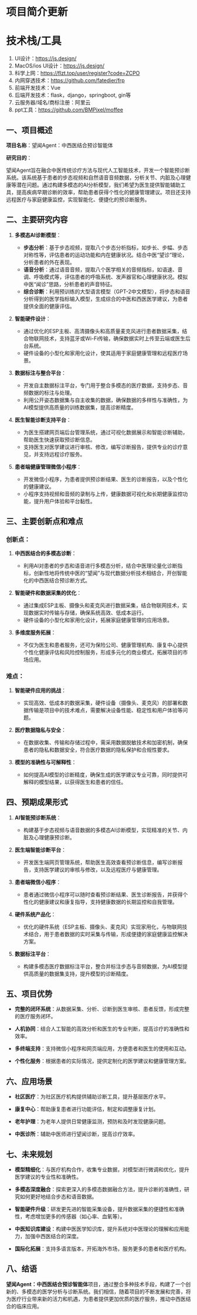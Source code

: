 # 项目简介更新

# 技术栈/工具
1. UI设计：https://js.design/
2. MacOS/ios UI设计：https://js.design/
3. 科学上网：https://flzt.top/user/register?code=ZCPO
4. 内网穿透技术：https://github.com/fatedier/frp
5. 前端开发技术：Vue
6. 后端开发技术：flask，django，springboot, gin等
7. 云服务器/域名/商标注册：阿里云
8. ppt工具：https://github.com/BMPixel/moffee

## 一、项目概述

**项目名称**：望闻Agent：中西医结合预诊智能体

**研究目的**：

望闻Agent旨在融合中医传统诊疗方法与现代人工智能技术，开发一个智能预诊断系统。该系统基于患者的步态视频和自然语音音频数据，分析关节、内脏及心理健康等潜在问题。通过构建多模态的AI分析模型，我们希望为医生提供智能辅助工具，提高疾病早期诊断的效率，帮助患者获得个性化的健康管理建议。项目还支持远程医疗与家庭健康监控，实现智能化、便捷化的预诊断服务。

## 二、主要研究内容

1. **多模态AI诊断模型**：

   - **步态分析**：基于步态视频，提取八个步态分析指标，如步长、步幅、步态对称性等，评估患者的运动功能和内在健康状况。结合中医“望诊”理论，分析患者的外在表现。
   - **语音分析**：通过语音音频，提取八个医学相关的音频指标，如语速、音调、呼吸模式等，评估患者的呼吸系统、发声器官和心理健康状况。模拟中医“闻诊”思路，分析患者的声音特征。
   - **综合诊断**：利用预训练的大型语言模型（GPT-2中文模型），将步态和语音分析得到的医学指标输入模型，生成综合的中医和西医医学建议，为患者提供全面的健康评估。

2. **智能硬件设计**：

   - 通过优化的ESP主板、高清摄像头和高质量麦克风进行患者数据采集，结合物联网技术，支持蓝牙或Wi-Fi传输，确保数据实时上传至云端或医生后台系统。
   - 硬件设备的小型化和家用化设计，使其适用于家庭健康管理和远程医疗场景。

3. **数据标注与整合平台**：

   - 开发自主数据标注平台，专门用于整合多模态的医疗数据，支持步态、音频数据的标注与处理。
   - 利用公开姿态数据集与自主收集的数据，确保数据的多样性与准确性，为AI模型提供高质量的训练数据集，提高诊断精度。

4. **医生智能诊断支持平台**：

   - 为医生搭建网页端后台管理系统，通过可视化数据展示和智能诊断辅助，帮助医生快速获取预诊断信息。
   - 支持医生对医学建议进行审核、修改，编写诊断报告，提供专业的诊疗意见，并支持远程诊疗服务。

5. **患者端健康管理微信小程序**：

   - 开发微信小程序，为患者提供预诊断结果、医生的诊断报告，以及个性化的健康建议。
   - 小程序支持视频和音频的录制与上传，健康数据可视化和长期健康监控功能，提升用户体验和平台黏性。

## 三、主要创新点和难点

### 创新点：

1. **中西医结合的多模态诊断**：

   - 利用AI对患者的步态和语音进行多模态分析，结合中医理论量化诊断指标，创新性地将传统中医的“望闻”与现代数据分析技术相结合，开创智能化的中西医结合预诊断方式。

2. **智能硬件和数据采集的优化**：

   - 通过集成ESP主板、摄像头和麦克风进行数据采集，结合物联网技术，实现数据实时传输与存储，确保系统高效、低成本运行。
   - 硬件设备的小型化和家用化设计，拓展家庭健康管理的应用场景。

3. **多维度服务拓展**：

   - 不仅为医生和患者服务，还可为保险公司、健康管理机构、康复中心提供个性化健康评估和风险控制服务，形成多元化的商业模式，拓展项目的市场应用。

### 难点：

1. **智能硬件应用的挑战**：

   - 实现高效、低成本的数据采集，硬件设备（摄像头、麦克风）的部署和数据传输是项目中的技术难点，需要解决设备性能、稳定性和用户体验等问题。

2. **医疗数据隐私与安全**：

   - 在数据收集、传输和存储过程中，需采用数据脱敏技术和加密机制，确保患者的隐私和数据安全，符合医疗数据的隐私保护和合规性要求。

3. **模型的准确性与可解释性**：

   - 如何提高AI模型的诊断精度，确保生成的医学建议专业可靠，同时提供可解释的模型结果，以获得医生和患者的信任。

## 四、预期成果形式

1. **AI智能预诊断系统**：

   - 构建基于步态视频与语音数据的多模态AI诊断模型，实现精准的关节、内脏及心理健康预诊断。

2. **医生端智能诊断平台**：

   - 开发医生端网页管理系统，帮助医生高效查看预诊断信息，编写诊断报告，支持医学建议的审核与修改，以及远程医疗与健康管理。

3. **患者端微信小程序**：

   - 患者通过微信小程序可以随时查看预诊断结果、医生诊断报告，并获得个性化的健康建议和康复指导，支持健康数据的长期监控和自我管理。

4. **硬件系统产品化**：

   - 优化的硬件系统（ESP主板、摄像头、麦克风）实现家用化，与物联网技术结合，用于患者数据的实时采集与传输，形成便捷的家庭健康监控解决方案。

5. **数据标注平台**：

   - 构建多模态医疗数据标注平台，整合并标注步态与音频数据，为AI模型提供高质量的数据集支持，提升模型的诊断精度。

## 五、项目优势

- **完整的闭环系统**：从数据采集、分析、诊断到医生审核、患者反馈，形成完整的医疗服务闭环。

- **人机协同**：结合人工智能的高效分析和医生的专业判断，提高诊疗的准确性和效率。

- **多终端支持**：支持微信小程序和网页端应用，方便患者和医生的使用和互动。

- **个性化服务**：根据患者的实际情况，提供定制化的医学建议和健康管理方案。

## 六、应用场景

- **社区医疗**：为社区医疗机构提供辅助诊断工具，提升基层医疗水平。

- **康复中心**：帮助康复患者进行功能评估，制定和调整康复计划。

- **老年护理**：为老年人提供日常健康监测，预防和及时发现健康问题。

- **中医诊所**：辅助中医师进行望闻诊断，提高诊疗效率。

## 七、未来规划

- **模型精细化**：与医疗机构合作，收集专业数据，对模型进行微调和优化，提升医学建议的专业性和准确性。

- **多模态深度融合**：探索更深入的多模态数据融合方法，提升诊断的准确性，研究如何更好地结合步态和语音数据。

- **智能硬件升级**：研发更先进的智能采集设备，提升数据采集的便捷性和准确性，考虑增加更多的传感器（如心率、血氧等）。

- **中医知识库建设**：构建中医医学知识库，提升系统对中医理论的理解和应用能力，加强中西医结合的深度。

- **国际化拓展**：支持多语言版本，开拓海外市场，服务更多的患者和医疗机构。

## 八、结语

**望闻Agent：中西医结合预诊智能体**项目，通过整合多种技术手段，构建了一个创新的、多模态的医学分析与诊断系统。我们相信，随着项目的不断发展和完善，将为医疗行业带来新的活力和机遇，为患者提供更加优质的医疗服务，推动中西医结合的临床应用。
